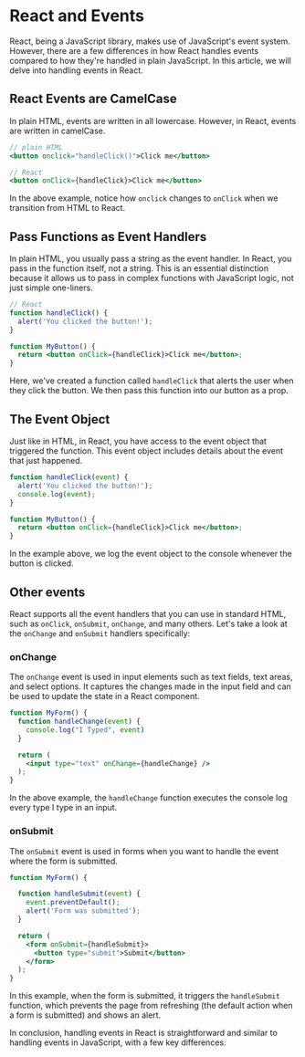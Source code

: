 # React and Events

React, being a JavaScript library, makes use of JavaScript's event system. However, there are a few differences in how React handles events compared to how they're handled in plain JavaScript. In this article, we will delve into handling events in React.

## React Events are CamelCase

In plain HTML, events are written in all lowercase. However, in React, events are written in camelCase.

```jsx
// plain HTML
<button onclick="handleClick()">Click me</button>

// React
<button onClick={handleClick}>Click me</button>

```

In the above example, notice how `onclick` changes to `onClick` when we transition from HTML to React.

## Pass Functions as Event Handlers

In plain HTML, you usually pass a string as the event handler. In React, you pass in the function itself, not a string. This is an essential distinction because it allows us to pass in complex functions with JavaScript logic, not just simple one-liners.

```jsx
// React
function handleClick() {
  alert('You clicked the button!');
}

function MyButton() {
  return <button onClick={handleClick}>Click me</button>;
}
```

Here, we've created a function called `handleClick` that alerts the user when they click the button. We then pass this function into our button as a prop.

## The Event Object

Just like in HTML, in React, you have access to the event object that triggered the function. This event object includes details about the event that just happened.

```jsx
function handleClick(event) {
  alert('You clicked the button!');
  console.log(event);
}

function MyButton() {
  return <button onClick={handleClick}>Click me</button>;
}

```

In the example above, we log the event object to the console whenever the button is clicked.

## Other events

React supports all the event handlers that you can use in standard HTML, such as `onClick`, `onSubmit`, `onChange`, and many others. Let's take a look at the `onChange` and `onSubmit` handlers specifically:

### onChange

The `onChange` event is used in input elements such as text fields, text areas, and select options. It captures the changes made in the input field and can be used to update the state in a React component.

```jsx
function MyForm() {
  function handleChange(event) {
    console.log("I Typed", event)
  }

  return (
    <input type="text" onChange={handleChange} />
  );
}

```

In the above example, the `handleChange` function  executes the console log every type I type in an input.

### onSubmit

The `onSubmit` event is used in forms when you want to handle the event where the form is submitted.

```jsx
function MyForm() {

  function handleSubmit(event) {
    event.preventDefault();
    alert('Form was submitted');
  }

  return (
    <form onSubmit={handleSubmit}>
      <button type="submit">Submit</button>
    </form>
  );
}

```

In this example, when the form is submitted, it triggers the `handleSubmit` function, which prevents the page from refreshing (the default action when a form is submitted) and shows an alert.

In conclusion, handling events in React is straightforward and similar to handling events in JavaScript, with a few key differences.